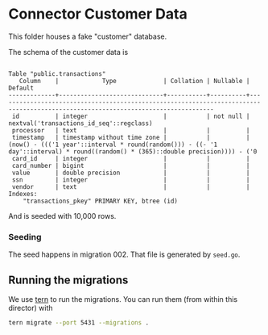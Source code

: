 # Connector Customer Data

This folder houses a fake "customer" database.

The schema of the customer data is

```
                                                                                     Table "public.transactions"
   Column    |            Type             | Collation | Nullable |                                                             Default
-------------+-----------------------------+-----------+----------+----------------------------------------------------------------------------------------------------------------------------------
 id          | integer                     |           | not null | nextval('transactions_id_seq'::regclass)
 processor   | text                        |           |          |
 timestamp   | timestamp without time zone |           |          | (now() - ((('1 year'::interval * round(random())) - ((- '1 day'::interval) * round((random() * (365)::double precision)))) - ('0
 card_id     | integer                     |           |          |
 card_number | bigint                      |           |          |
 value       | double precision            |           |          |
 ssn         | integer                     |           |          |
 vendor      | text                        |           |          |
Indexes:
    "transactions_pkey" PRIMARY KEY, btree (id)
```

And is seeded with 10,000 rows.

### Seeding

The seed happens in migration 002. That file is generated by `seed.go`.

## Running the migrations

We use [tern](https://github.com/jackc/tern) to run the migrations. 
You can run them (from within this director) with

```sh
tern migrate --port 5431 --migrations .
```